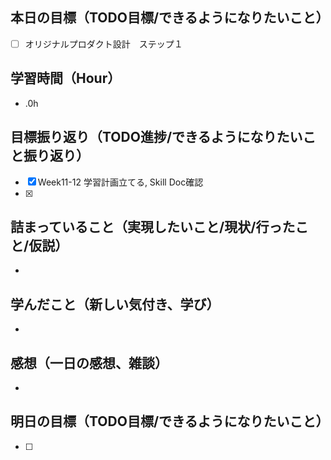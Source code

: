 ## 本日の目標（TODO目標/できるようになりたいこと）
- [ ] オリジナルプロダクト設計　ステップ１
## 学習時間（Hour）
- .0h
## 目標振り返り（TODO進捗/できるようになりたいこと振り返り）
- [x] Week11-12 学習計画立てる, Skill Doc確認
- [x] 

## 詰まっていること（実現したいこと/現状/行ったこと/仮説）
-
## 学んだこと（新しい気付き、学び）
-
## 感想（一日の感想、雑談）
-
## 明日の目標（TODO目標/できるようになりたいこと）
- [ ]
